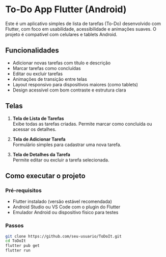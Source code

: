 # To-Do App Flutter (Android)

Este é um aplicativo simples de lista de tarefas (To-Do) desenvolvido com Flutter, com foco em usabilidade, acessibilidade e animações suaves. O projeto é compatível com celulares e tablets Android.

## Funcionalidades

- Adicionar novas tarefas com título e descrição
- Marcar tarefas como concluídas
- Editar ou excluir tarefas
- Animações de transição entre telas
- Layout responsivo para dispositivos maiores (como tablets)
- Design acessível com bom contraste e estrutura clara

## Telas

1. **Tela de Lista de Tarefas**  
   Exibe todas as tarefas criadas. Permite marcar como concluída ou acessar os detalhes.

2. **Tela de Adicionar Tarefa**  
   Formulário simples para cadastrar uma nova tarefa.

3. **Tela de Detalhes da Tarefa**  
   Permite editar ou excluir a tarefa selecionada.

## Como executar o projeto

### Pré-requisitos

- Flutter instalado (versão estável recomendada)
- Android Studio ou VS Code com o plugin do Flutter
- Emulador Android ou dispositivo físico para testes

### Passos

```bash
git clone https://github.com/seu-usuario/ToDoIt.git
cd ToDoIt
flutter pub get
flutter run
